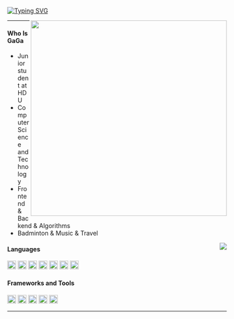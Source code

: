 <a href="https://git.io/typing-svg"><img src="https://readme-typing-svg.demolab.com?font=Fira+Code&size=30&pause=500&color=14455B&vCenter=true&random=true&width=435&lines=Hi%2C+I+am+GaGa" alt="Typing SVG" /></a>

<div>
<img style="width: 450px;" src="https://count.getloli.com/@gaga0714?theme=booru-mjg" align = "right" />
</div>

---
<h4>Who Is GaGa</h4>

- Junior student at HDU
- Computer Science and Technology
- Frontend & Backend & Algorithms
- Badminton & Music & Travel 

<div>
    <img src="https://github-readme-stats.vercel.app/api?username=gaga0714&hide_title=true&theme=vue-dark&card_width=495&line_height=23&show_icons=true" align="right"  />
</div>

<div>
    <h4>Languages</h4>
    <div>
        <code><img height="20" src="https://cdn.svgporn.com/logos/javascript.svg" alt="javascript" /></code>
        <code><img height="20" src="https://cdn.svgporn.com/logos/typescript-icon.svg" alt="typescript" /></code>
        <code><img height="20" src="https://cdn.svgporn.com/logos/css-3.svg" alt="css" /></code>
        <code><img height="20" src="https://cdn.svgporn.com/logos/html-5.svg" alt="html" /></code>
        <code><img height="20" src="https://cdn.svgporn.com/logos/nodejs-icon.svg" alt="nodejs" /></code>
        <code><img height="20" src="https://cdn.svgporn.com/logos/java.svg" alt="java" /></code>
        <code><img height="20" src="https://cdn.svgporn.com/logos/python.svg" alt="python" /></code>
    </div>
</div>

<div>
    <h4>Frameworks and Tools</h4>
    <div>
      <code><img height="20" src="https://cdn.svgporn.com/logos/vue.svg" alt="vue" /></code>
      <code><img height="20" src="https://cdn.svgporn.com/logos/react.svg" alt="react" /></code>
      <code><img height="20" src="https://cdn.svgporn.com/logos/git-icon.svg" alt="git" /></code>
      <code><img height="20" src="https://cdn.svgporn.com/logos/visual-studio-code.svg" alt="vscode" /></code>
      <code><img height="20" src="https://cdn.svgporn.com/logos/vitejs.svg" alt="vite" /></code>
    </div>
</div>

---


